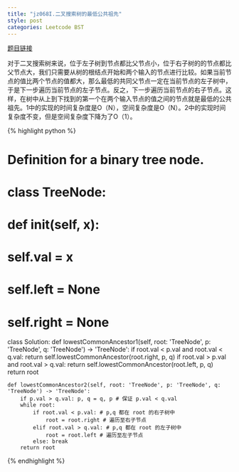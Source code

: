 ```yaml
---
title: "jz068I.二叉搜索树的最低公共祖先"
style: post
categories: Leetcode BST
---
```


[题目链接](https://leetcode-cn.com/problems/er-cha-sou-suo-shu-de-zui-jin-gong-gong-zu-xian-lcof/)

对于二叉搜索树来说，位于左子树到节点都比父节点小，位于右子树的的节点都比父节点大，我们只需要从树的根结点开始和两个输入的节点进行比较。如果当前节点的值比两个节点的值都大，那么最低的共同父节点一定在当前节点的左子树中，于是下一步遍历当前节点的左子节点。反之，下一步遍历当前节点的右子节点。这样，在树中从上到下找到的第一个在两个输入节点的值之间的节点就是最低的公共祖先。1中的实现的时间复杂度是O（N），空间复杂度是O（N）。2中的实现时间复杂度不变，但是空间复杂度下降为了O（1）。

{% highlight python %}
# Definition for a binary tree node.
# class TreeNode:
#     def __init__(self, x):
#         self.val = x
#         self.left = None
#         self.right = None

class Solution:
    def lowestCommonAncestor1(self, root: 'TreeNode', p: 'TreeNode', q: 'TreeNode') -> 'TreeNode':
        if root.val < p.val and root.val < q.val:
            return self.lowestCommonAncestor(root.right, p, q)
        if root.val > p.val and root.val > q.val:
            return self.lowestCommonAncestor(root.left, p, q)
        return root

    def lowestCommonAncestor2(self, root: 'TreeNode', p: 'TreeNode', q: 'TreeNode') -> 'TreeNode':
        if p.val > q.val: p, q = q, p # 保证 p.val < q.val
        while root:
            if root.val < p.val: # p,q 都在 root 的右子树中
                root = root.right # 遍历至右子节点
            elif root.val > q.val: # p,q 都在 root 的左子树中
                root = root.left # 遍历至左子节点
            else: break
        return root

{% endhighlight %}


